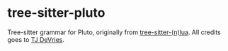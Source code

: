 # tree-sitter-pluto

Tree-sitter grammar for Pluto, originally from [tree-sitter-(n)lua](https://github.com/tjdevries/tree-sitter-lua/).
All credits goes to [TJ DeVries](https://github.com/tjdevries).
